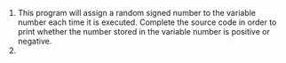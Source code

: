 1. This program will assign a random signed number to the variable number each time it is executed. Complete the source code in order to print whether the number stored in the variable number is positive or negative.
2. 
